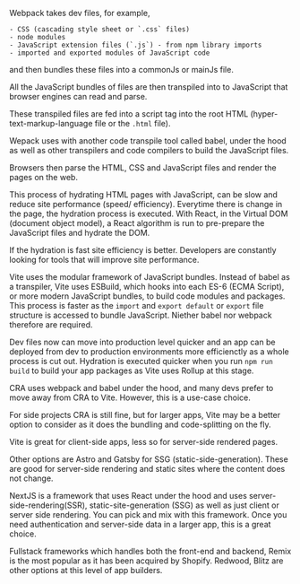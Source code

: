 Webpack takes dev files, for example,

    - CSS (cascading style sheet or `.css` files) 
    - node modules
    - JavaScript extension files (`.js`) - from npm library imports
    - imported and exported modules of JavaScript code

and then bundles these files into a commonJs or mainJs file. 

All the JavaScript bundles of files are then transpiled into to JavaScript that browser engines can read and parse.

These transpiled files are fed into a script tag into the root HTML (hyper-text-markup-language file or the `.html` file). 

Wepack uses with another code transpile tool called babel, under the hood as well as other transpilers and code compilers to build the JavaScript files.

Browsers then parse the HTML, CSS and JavaScript files and render the pages on the web.

This process of hydrating HTML pages with JavaScript, can be slow and reduce site performance (speed/ efficiency). Everytime there is change in the page, the hydration process is executed. With React, in the Virtual DOM (document object model), a React algorithm is run to pre-prepare the JavaScript files and hydrate the DOM.

If the hydration is fast site efficiency is better. Developers are constantly looking for tools that will improve site performance.

Vite uses the modular framework of JavaScript bundles. Instead of babel as a transpiler, Vite uses ESBuild, which hooks into each ES-6 (ECMA Script), or more modern JavaScript bundles, to build code modules and packages.  This process is faster as the `import` and `export default` or `export` file structure is accessed to bundle JavaScript. Niether babel nor webpack therefore are required.

Dev files now can move into production level quicker and an app can be deployed from dev to production environments more efficienctly as a whole process is cut out. Hydration is executed quicker when you run `npm run build` to build your app packages as Vite uses Rollup at this stage.

CRA uses webpack and babel under the hood, and many devs prefer to move away from CRA to Vite. However, this is a use-case choice.

For side projects CRA is still fine, but for larger apps, Vite may be a better option to consider as it does the bundling and code-splitting on the fly.

Vite is great for client-side apps, less so for server-side rendered pages.

Other options are Astro and Gatsby for SSG (static-side-generation). These are good for server-side rendering and static sites where the content does not change.

NextJS is a framework that uses React under the hood and uses server-side-rendering(SSR), static-site-generation (SSG) as well as just client or server side rendering. You can pick and mix with this framework. Once you need authentication and server-side data in a larger app, this is a great choice.

Fullstack frameworks which handles both the front-end and backend, Remix is the most popular as it has been acquired by Shopify. Redwood, Blitz are other options at this level of app builders.
